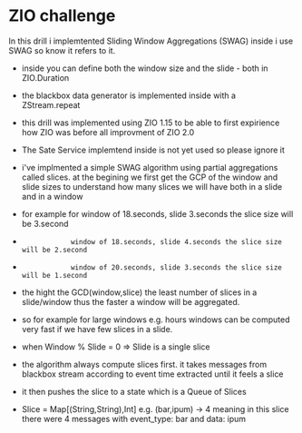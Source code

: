 # ZIO challenge

In this drill i implemtented Sliding Window Aggregations (SWAG)
inside i use SWAG so know it refers to it.

* inside you can define both the window size and the slide - both in ZIO.Duration

* the blackbox data generator is implemented inside with a ZStream.repeat

* this drill was implemented using ZIO 1.15 to be able to first expirience how ZIO was before all improvment of ZIO 2.0

* The Sate Service implemtend inside is not yet used so please ignore it 

* i've implmented a simple SWAG algorithm using partial aggregations called slices. 
  at the begining we first get the GCP of the window and slide sizes to understand how many slices we will have both in a slide and in a 
window

* for example for window of 18.seconds, slide 3.seconds the slice size will be 3.second
*                 window of 18.seconds, slide 4.seconds the slice size will be 2.second
*                 window of 20.seconds, slide 3.seconds the slice size will be 1.second

* the hight the GCD(window,slice) the least number of slices in a slide/window thus the faster a window will be aggregated.
* so for example for large windows e.g. hours windows can be computed very fast if we have few slices in a slide.
* when Window % Slide = 0 => Slide is a single slice

* the algorithm always compute slices first. it takes messages from blackbox stream according to event time extracted until it feels a slice

* it then pushes the slice to a state which is a Queue of Slices
* Slice = Map[(String,String),Int] e.g. (bar,ipum) -> 4 meaning in this slice there were 4 messages with event_type: bar and data: ipum

